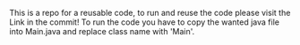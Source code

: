 This is a repo for a reusable code, to run and reuse the code please visit the Link in the commit!
To run the code you have to copy the wanted java file into Main.java and replace class name with 'Main'.
